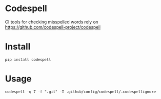 # Codespell
CI tools for checking misspelled words rely on https://github.com/codespell-project/codespell

# Install

```shell
pip install codespell
```

# Usage

```shell
codespell -q 7 -f ".git" -I .github/config/codespell/.codespellignore
```

